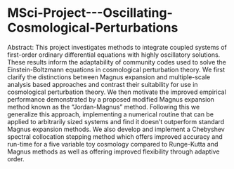 # MSci-Project---Oscillating-Cosmological-Perturbations


Abstract:
This project investigates methods to integrate coupled systems of first-order ordinary differential equations with highly oscillatory solutions. These results inform the adaptability of community codes used to solve the Einstein-Boltzmann equations in cosmological perturbation theory. We first clarify the distinctions between Magnus expansion and multiple-scale analysis based approaches and contrast their suitability for use in cosmological perturbation theory. We then motivate the improved empirical performance demonstrated by a proposed modified Magnus expansion method known as the “Jordan-Magnus” method. Following this we generalize this approach, implementing a numerical routine that can be applied to arbitrarily sized systems and find it doesn’t outperform standard Magnus expansion methods. We also develop and implement a Chebyshev spectral collocation stepping method which offers improved accuracy and run-time for a five variable toy cosmology compared to Runge-Kutta and Magnus methods as well as offering improved flexibility through adaptive order.
